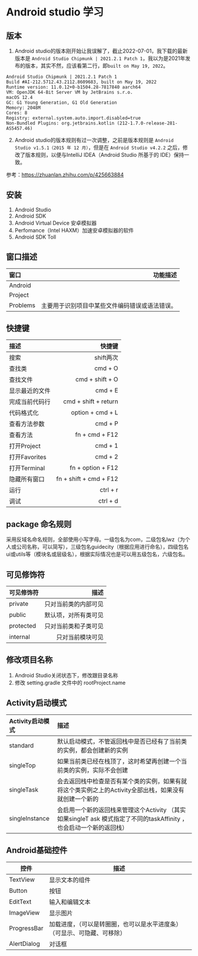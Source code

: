 # Android studio 学习

## 版本

1. Android studio的版本刚开始让我误解了，截止2022-07-01，我下载的最新版本是 `Android Studio Chipmunk | 2021.2.1 Patch 1`，我以为是2021年发布的版本，其实不然，应该看第二行，即`built on May 19, 2022`。


```
Android Studio Chipmunk | 2021.2.1 Patch 1
Build #AI-212.5712.43.2112.8609683, built on May 19, 2022
Runtime version: 11.0.12+0-b1504.28-7817840 aarch64
VM: OpenJDK 64-Bit Server VM by JetBrains s.r.o.
macOS 12.4
GC: G1 Young Generation, G1 Old Generation
Memory: 2048M
Cores: 8
Registry: external.system.auto.import.disabled=true
Non-Bundled Plugins: org.jetbrains.kotlin (212-1.7.0-release-281-AS5457.46)
```

2. Android studio的版本规则有过一次调整，之前是版本规则是 `Android Studio v1.5.1（2015 年 12 月）`，但是在 `Android Studio v4.2.2` 之后，修改了版本规则，以便与IntelliJ IDEA（Android Studio 所基于的 IDE）保持一致。


参考：https://zhuanlan.zhihu.com/p/425663884


## 安装

1. Android Studio
2. Android SDK
3. Android Virtual Device	安卓模拟器
4. Perfomance（Intel HAXM）加速安卓模拟器的软件
5. Android SDK Toll


## 窗口描述

| 窗口      |    功能描述 | 
| :-------- | --------:|
| Android | |
| Project | |
| Problems| 主要用于识别项目中某些文件编码错误或语法错误。|


## 快捷键

| 描述       |    快捷键 | 
| :-------- | --------:|  
| 搜索 | shift两次 |  
| 查找类 |  cmd + O |  
| 查找文件 | cmd + shift + O | 
| 显示最近的文件 | cmd + E | 
| 完成当前代码行 | cmd + shift + return | 
| 代码格式化 |	option + cmd + L | 
| 查看方法参数 | cmd + P |
| 查看方法 | fn + cmd + F12 | 
| 打开Project | cmd + 1 |
| 打开Favorites | cmd + 2 |
| 打开Terminal | fn + option + F12 |
| 隐藏所有窗口 | fn + shift + cmd + F12 |
| 运行 | ctrl + r |
| 调试 | ctrl + d |

## package 命名规则
采用反域名命名规则，全部使用小写字母。一级包名为com，二级包名lwz（为个人或公司名称，可以简写），三级包名guidecity（根据应用进行命名），四级包名ui或utils等（模块名或层级名），根据实际情况也是可以用五级包名，六级包名。

## 可见修饰符
| 可见修饰符       |    描述 | 
| :-------- | --------:|  
| private | 只对当前类的内部可见 |  
| public |  默认项，对所有类可见 |  
| protected | 只对当前类和子类可见 | 
| internal | 只对当前模块可见 | 

## 修改项目名称
1. Android Studio关闭状态下，修改跟目录名称
2. 修改 setting.gradle 文件中的 rootProject.name


## Activity启动模式
| Activity启动模式       |    描述 | 
| :-------- | :--------|  
| standard | 默认启动模式，不管返回栈中是否已经有了当前类的实例，都会创建新的实例 |  
| singleTop |  如果当前类已经在栈顶了，这时希望再创建一个当前类的实例，实际不会创建 |  
| singleTask | 会去返回栈中检查是否有某个类的实例，如果有就将这个类实例之上的Activity全部出栈，如果没有就创建一个新的 | 
| singleInstance | 会启用一个新的返回栈来管理这个Activity （其实如果singleT ask 模式指定了不同的taskAffinity ，也会启动一个新的返回栈）| 


## Android基础控件

| 控件 | 描述 |
| --- | --- |
| TextView | 显示文本的组件 | 
| Button | 按钮 | 
| EditText | 输入和编辑文本 | 
| ImageView | 显示图片 | 
| ProgressBar | 加载进度，（可以是转圈圈，也可以是水平进度条）（可显示、可隐藏、可移除） |
| AlertDialog | 对话框 |

